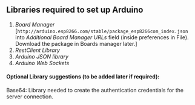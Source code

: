 ﻿## Libraries required to set up Arduino

1. *Board Manager*
[`http://arduino.esp8266.com/stable/package_esp8266com_index.json` into _Additional Board Manager URLs_ field (inside preferences in File).
Download the package in Boards manager later.]
2. *RestClient Library*
3. *Arduino JSON library*
4. *Arduino Web Sockets*

#### Optional Library suggestions (to be added later if required):
Base64: Library needed to create the authentication credentials for the server connection. 
